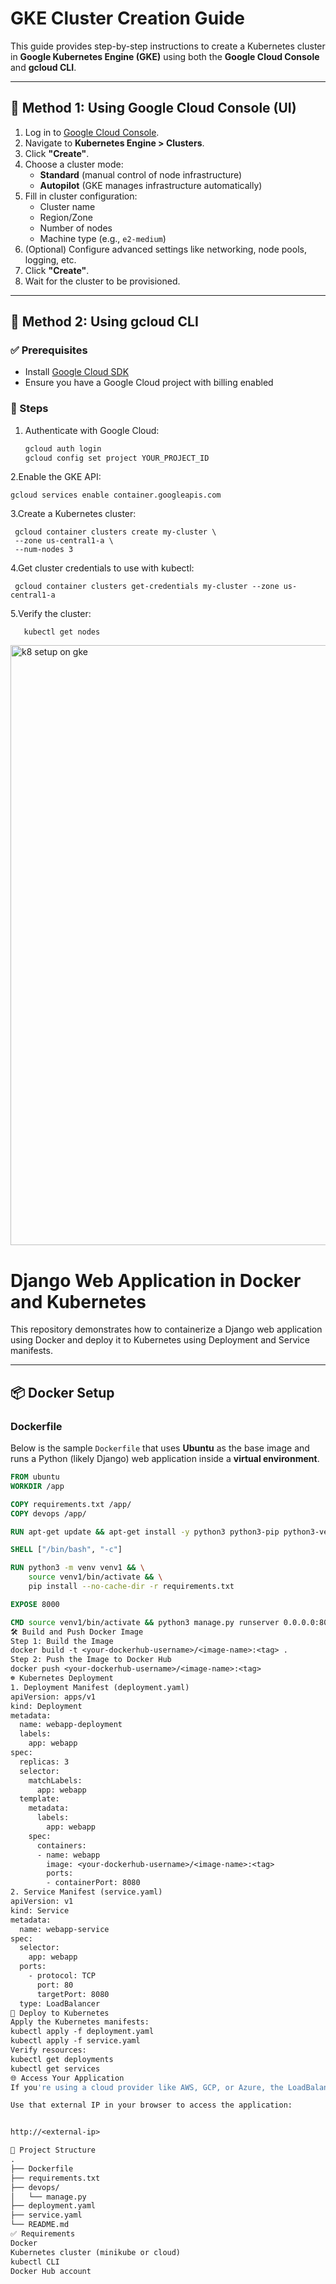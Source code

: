 
# GKE Cluster Creation Guide

This guide provides step-by-step instructions to create a Kubernetes cluster in **Google Kubernetes Engine (GKE)** using both the **Google Cloud Console** and **gcloud CLI**.

---

## 🚀 Method 1: Using Google Cloud Console (UI)

1. Log in to [Google Cloud Console](https://console.cloud.google.com/).
2. Navigate to **Kubernetes Engine > Clusters**.
3. Click **"Create"**.
4. Choose a cluster mode:
   - **Standard** (manual control of node infrastructure)
   - **Autopilot** (GKE manages infrastructure automatically)
5. Fill in cluster configuration:
   - Cluster name
   - Region/Zone
   - Number of nodes
   - Machine type (e.g., `e2-medium`)
6. (Optional) Configure advanced settings like networking, node pools, logging, etc.
7. Click **"Create"**.
8. Wait for the cluster to be provisioned.

---

## 🧩 Method 2: Using gcloud CLI

### ✅ Prerequisites
- Install [Google Cloud SDK](https://cloud.google.com/sdk/docs/install)
- Ensure you have a Google Cloud project with billing enabled

### 🔧 Steps

1. Authenticate with Google Cloud:

   ```bash
   gcloud auth login
   gcloud config set project YOUR_PROJECT_ID

2.Enable the GKE API:

    gcloud services enable container.googleapis.com

3.Create a Kubernetes cluster:

     gcloud container clusters create my-cluster \
     --zone us-central1-a \
     --num-nodes 3

4.Get cluster credentials to use with kubectl:

     gcloud container clusters get-credentials my-cluster --zone us-central1-a

5.Verify the cluster:

       kubectl get nodes



<img width="960" alt="k8 setup on gke" src="https://github.com/user-attachments/assets/3f994f06-fc2f-4067-a22a-56de89a86337" />













# Django Web Application in Docker and Kubernetes

This repository demonstrates how to containerize a Django web application using Docker and deploy it to Kubernetes using Deployment and Service manifests.

---

## 📦 Docker Setup

### Dockerfile

Below is the sample `Dockerfile` that uses **Ubuntu** as the base image and runs a Python (likely Django) web application inside a **virtual environment**.

```Dockerfile
FROM ubuntu
WORKDIR /app

COPY requirements.txt /app/
COPY devops /app/

RUN apt-get update && apt-get install -y python3 python3-pip python3-venv

SHELL ["/bin/bash", "-c"]

RUN python3 -m venv venv1 && \
    source venv1/bin/activate && \
    pip install --no-cache-dir -r requirements.txt

EXPOSE 8000

CMD source venv1/bin/activate && python3 manage.py runserver 0.0.0.0:8000
🛠️ Build and Push Docker Image
Step 1: Build the Image
docker build -t <your-dockerhub-username>/<image-name>:<tag> .
Step 2: Push the Image to Docker Hub
docker push <your-dockerhub-username>/<image-name>:<tag>
☸️ Kubernetes Deployment
1. Deployment Manifest (deployment.yaml)
apiVersion: apps/v1
kind: Deployment
metadata:
  name: webapp-deployment
  labels:
    app: webapp
spec:
  replicas: 3
  selector:
    matchLabels:
      app: webapp
  template:
    metadata:
      labels:
        app: webapp
    spec:
      containers:
      - name: webapp
        image: <your-dockerhub-username>/<image-name>:<tag>
        ports:
        - containerPort: 8080
2. Service Manifest (service.yaml)
apiVersion: v1
kind: Service
metadata:
  name: webapp-service
spec:
  selector:
    app: webapp
  ports:
    - protocol: TCP
      port: 80
      targetPort: 8080
  type: LoadBalancer
🚀 Deploy to Kubernetes
Apply the Kubernetes manifests:
kubectl apply -f deployment.yaml
kubectl apply -f service.yaml
Verify resources:
kubectl get deployments
kubectl get services
🌐 Access Your Application
If you're using a cloud provider like AWS, GCP, or Azure, the LoadBalancer service will expose a public IP.

Use that external IP in your browser to access the application:


http://<external-ip>

📁 Project Structure
.
├── Dockerfile
├── requirements.txt
├── devops/
│   └── manage.py
├── deployment.yaml
├── service.yaml
└── README.md
✅ Requirements
Docker
Kubernetes cluster (minikube or cloud)
kubectl CLI
Docker Hub account

